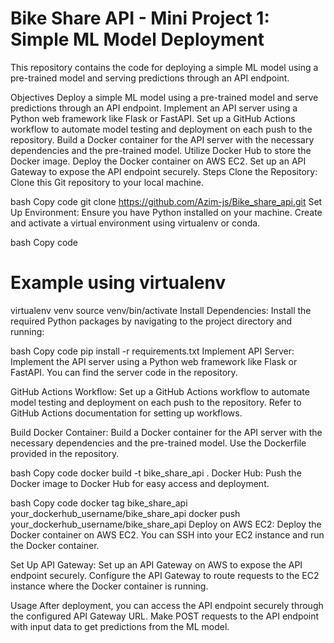 # Bike Share API - Mini Project 1: Simple ML Model Deployment
This repository contains the code for deploying a simple ML model using a pre-trained model and serving predictions through an API endpoint.

Objectives
Deploy a simple ML model using a pre-trained model and serve predictions through an API endpoint.
Implement an API server using a Python web framework like Flask or FastAPI.
Set up a GitHub Actions workflow to automate model testing and deployment on each push to the repository.
Build a Docker container for the API server with the necessary dependencies and the pre-trained model.
Utilize Docker Hub to store the Docker image.
Deploy the Docker container on AWS EC2.
Set up an API Gateway to expose the API endpoint securely.
Steps
Clone the Repository: Clone this Git repository to your local machine.

bash
Copy code
git clone https://github.com/Azim-js/Bike_share_api.git
Set Up Environment: Ensure you have Python installed on your machine. Create and activate a virtual environment using virtualenv or conda.

bash
Copy code
# Example using virtualenv
virtualenv venv
source venv/bin/activate
Install Dependencies: Install the required Python packages by navigating to the project directory and running:

bash
Copy code
pip install -r requirements.txt
Implement API Server: Implement the API server using a Python web framework like Flask or FastAPI. You can find the server code in the repository.

GitHub Actions Workflow: Set up a GitHub Actions workflow to automate model testing and deployment on each push to the repository. Refer to GitHub Actions documentation for setting up workflows.

Build Docker Container: Build a Docker container for the API server with the necessary dependencies and the pre-trained model. Use the Dockerfile provided in the repository.

bash
Copy code
docker build -t bike_share_api .
Docker Hub: Push the Docker image to Docker Hub for easy access and deployment.

bash
Copy code
docker tag bike_share_api your_dockerhub_username/bike_share_api
docker push your_dockerhub_username/bike_share_api
Deploy on AWS EC2: Deploy the Docker container on AWS EC2. You can SSH into your EC2 instance and run the Docker container.

Set Up API Gateway: Set up an API Gateway on AWS to expose the API endpoint securely. Configure the API Gateway to route requests to the EC2 instance where the Docker container is running.

Usage
After deployment, you can access the API endpoint securely through the configured API Gateway URL.
Make POST requests to the API endpoint with input data to get predictions from the ML model.
